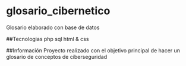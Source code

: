 # glosario_cibernetico
Glosario elaborado con base de datos

##Tecnologias
php
sql
html & css

##Información
Proyecto realizado con el objetivo principal de hacer un glosario de conceptos de ciberseguridad
